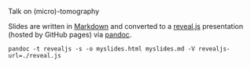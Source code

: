 Talk on (micro)-tomography

Slides are written in  [Markdown](https://daringfireball.net/projects/markdown/) and converted to a [reveal.js](https://revealjs.com/) presentation (hosted by GitHub pages) via [pandoc](https://github.com/jgm/pandoc/wiki/Using-pandoc-to-produce-reveal.js-slides).



````
pandoc -t revealjs -s -o myslides.html myslides.md -V revealjs-url=./reveal.js
````

